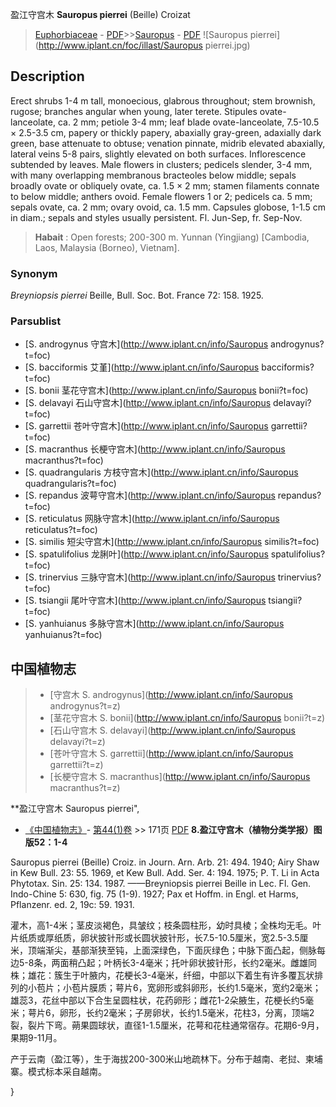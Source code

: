 盈江守宫木 **Sauropus pierrei** (Beille) Croizat

> [Euphorbiaceae](http://www.iplant.cn/info/Euphorbiaceae?t=foc) - [PDF](http://www.iplant.cn/foc/pdf/Euphorbiaceae.pdf)>>[Sauropus](http://www.iplant.cn/info/Sauropus?t=foc) - [PDF](http://www.iplant.cn/foc/pdf/Sauropus.pdf)
![Sauropus pierrei](http://www.iplant.cn/foc/illast/Sauropus pierrei.jpg)

## Description

Erect shrubs 1-4 m tall, monoecious, glabrous throughout; stem brownish, rugose; branches angular when young, later terete. Stipules ovate-lanceolate, ca. 2 mm; petiole 3-4 mm; leaf blade ovate-lanceolate, 7.5-10.5 × 2.5-3.5 cm, papery or thickly papery, abaxially gray-green, adaxially dark green, base attenuate to obtuse; venation pinnate, midrib elevated abaxially, lateral veins 5-8 pairs, slightly elevated on both surfaces. Inflorescence subtended by leaves. Male flowers in clusters; pedicels slender, 3-4 mm, with many overlapping membranous bracteoles below middle; sepals broadly ovate or obliquely ovate, ca. 1.5 × 2 mm; stamen filaments connate to below middle; anthers ovoid. Female flowers 1 or 2; pedicels ca. 5 mm; sepals ovate, ca. 2 mm; ovary ovoid, ca. 1.5 mm. Capsules globose, 1-1.5 cm in diam.; sepals and styles usually persistent. Fl. Jun-Sep, fr. Sep-Nov.


> **Habait** : 
> Open forests; 200-300 m. Yunnan (Yingjiang) [Cambodia, Laos, Malaysia (Borneo), Vietnam].

### Synonym
*Breyniopsis pierrei* Beille, Bull. Soc. Bot. France 72: 158. 1925.



### Parsublist

* [S.  androgynus  守宫木](http://www.iplant.cn/info/Sauropus androgynus?t=foc)
* [S.  bacciformis  艾堇](http://www.iplant.cn/info/Sauropus bacciformis?t=foc)
* [S.  bonii  茎花守宫木](http://www.iplant.cn/info/Sauropus bonii?t=foc)
* [S.  delavayi  石山守宫木](http://www.iplant.cn/info/Sauropus delavayi?t=foc)
* [S.  garrettii  苍叶守宫木](http://www.iplant.cn/info/Sauropus garrettii?t=foc)
* [S.  macranthus  长梗守宫木](http://www.iplant.cn/info/Sauropus macranthus?t=foc)
* [S.  quadrangularis  方枝守宫木](http://www.iplant.cn/info/Sauropus quadrangularis?t=foc)
* [S.  repandus  波萼守宫木](http://www.iplant.cn/info/Sauropus repandus?t=foc)
* [S.  reticulatus  网脉守宫木](http://www.iplant.cn/info/Sauropus reticulatus?t=foc)
* [S.  similis  短尖守宫木](http://www.iplant.cn/info/Sauropus similis?t=foc)
* [S.  spatulifolius  龙脷叶](http://www.iplant.cn/info/Sauropus spatulifolius?t=foc)
* [S.  trinervius  三脉守宫木](http://www.iplant.cn/info/Sauropus trinervius?t=foc)
* [S.  tsiangii  尾叶守宫木](http://www.iplant.cn/info/Sauropus tsiangii?t=foc)
* [S.  yanhuianus  多脉守宫木](http://www.iplant.cn/info/Sauropus yanhuianus?t=foc)


## 中国植物志

> * [守宫木  S.  androgynus](http://www.iplant.cn/info/Sauropus androgynus?t=z)
> * [茎花守宫木  S.  bonii](http://www.iplant.cn/info/Sauropus bonii?t=z)
> * [石山守宫木  S.  delavayi](http://www.iplant.cn/info/Sauropus delavayi?t=z)
> * [苍叶守宫木  S.  garrettii](http://www.iplant.cn/info/Sauropus garrettii?t=z)
> * [长梗守宫木  S.  macranthus](http://www.iplant.cn/info/Sauropus macranthus?t=z)


**盈江守宫木 Sauropus pierrei",


* [《中国植物志》](http://www.iplant.cn/frps)- [第44(1)卷](http://www.iplant.cn/frps/vol/44(1)) >> 171页 [PDF](http://www.iplant.cn/frps/pdf/44(1)/171.PDF)
**8.盈江守宫木（植物分类学报）图版52：1-4**

Sauropus pierrei (Beille) Croiz. in Journ. Arn. Arb. 21: 494. 1940; Airy Shaw in Kew Bull. 23: 55. 1969, et Kew Bull. Add. Ser. 4: 194. 1975; P. T. Li in Acta Phytotax. Sin. 25: 134. 1987. ——Breyniopsis pierrei Beille in Lec. Fl. Gen. Indo-Chine 5: 630, fig. 75 (1-9). 1927; Pax et Hoffm. in Engl. et Harms, Pflanzenr. ed. 2, 19c: 59. 1931.

灌木，高1-4米；茎皮淡褐色，具皱纹；枝条圆柱形，幼时具棱；全株均无毛。叶片纸质或厚纸质，卵状披针形或长圆状披针形，长7.5-10.5厘米，宽2.5-3.5厘米，顶端渐尖，基部渐狭至钝，上面深绿色，下面灰绿色；中脉下面凸起，侧脉每边5-8条，两面稍凸起；叶柄长3-4毫米；托叶卵状披针形，长约2毫米。雌雄同株；雄花：簇生于叶腋内，花梗长3-4毫米，纤细，中部以下着生有许多覆瓦状排列的小苞片；小苞片膜质；萼片6，宽卵形或斜卵形，长约1.5毫米，宽约2毫米；雄蕊3，花丝中部以下合生呈圆柱状，花药卵形；雌花1-2朵腋生，花梗长约5毫米；萼片6，卵形，长约2毫米；子房卵状，长约1.5毫米，花柱3，分离，顶端2裂，裂片下弯。蒴果圆球状，直径1-1.5厘米，花萼和花柱通常宿存。花期6-9月，果期9-11月。

产于云南（盈江等），生于海拔200-300米山地疏林下。分布于越南、老挝、柬埔寨。模式标本采自越南。



}